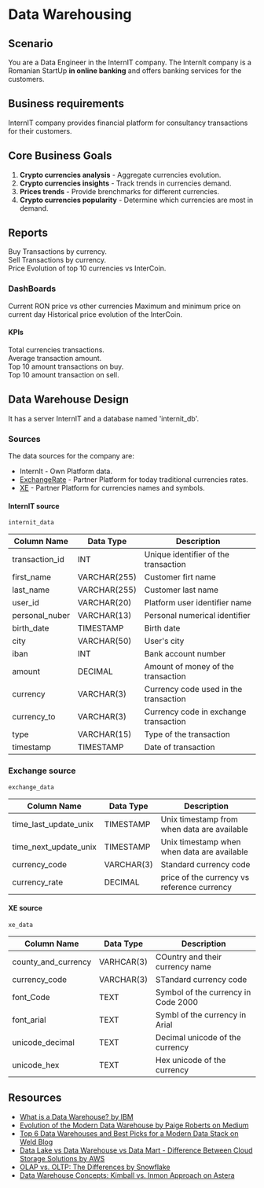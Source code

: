 # Data Warehousing

## Scenario

You are a Data Engineer in the InternIT company. The InternIt company is a Romanian StartUp **in online banking** and offers banking services for the customers.

## Business requirements

InternIT company provides financial platform for consultancy transactions for their customers.

## Core Business Goals

1. **Crypto currencies analysis** - Aggregate currencies evolution.
2. **Crypto currencies insights** - Track trends in  currencies demand.
3. **Prices trends** - Provide brenchmarks for different  currencies.
4. **Crypto currencies popularity** - Determine which  currencies are most in demand.

## Reports

Buy Transactions by currency.\
Sell Transactions by currency.\
Price Evolution of top 10 currencies vs InterCoin.

### DashBoards

Current RON price vs other currencies
Maximum and minimum price on current day
Historical price evolution of the InterCoin.

#### KPIs

Total currencies transactions.\
Average transaction amount.\
Top 10 amount transactions on buy.\
Top 10 amount transaction on sell.

## Data Warehouse Design

It has a server InternIT and a database named 'internit_db'.

### Sources

The data sources for the company are:

- InternIt - Own Platform data.
- [ExchangeRate](https://www.exchangerate-api.com/) - Partner Platform for today traditional currencies rates.
- [XE](https:/www.xe.com/symbols/) - Partner Platform for currencies names and symbols.

#### InternIT source

`internit_data`

| Column Name | Data Type | Description |
|-----|-----|-----|
| transaction_id | INT | Unique identifier of the transaction |
| first_name | VARCHAR(255) | Customer firt name |
| last_name | VARCHAR(255) | Customer last name |
| user_id | VARCHAR(20) | Platform user identifier name |
| personal_nuber | VARCHAR(13) | Personal numerical identifier |
| birth_date | TIMESTAMP | Birth date |
| city | VARCHAR(50) | User's city |
| iban | INT | Bank account number |
| amount | DECIMAL | Amount of  money of the transaction |
| currency | VARCHAR(3) | Currency code used in the transaction |
| currency_to | VARCHAR(3) | Currency code in exchange transaction|
| type | VARCHAR(15) | Type of the transaction |
| timestamp | TIMESTAMP | Date of transaction |

### Exchange source

`exchange_data`

| Column Name | Data Type | Description |
|-----|-----|-----|
| time_last_update_unix | TIMESTAMP | Unix timestamp from when data are available |
| time_next_update_unix | TIMESTAMP | Unix timestamp when when data are available |
| currency_code | VARCHAR(3) | Standard currency code |
|currency_rate | DECIMAL | price of the currency vs reference currency |

#### XE source

`xe_data`

| Column Name | Data Type | Description |
|-----|-----|-----|
| county_and_currency | VARHCAR(3) | COuntry and their currency name |
| currency_code | VARCHAR(3) | STandard currency code |
| font_Code | TEXT | Symbol of the currency in Code 2000 |
|font_arial| TEXT | Symbl of the currency in Arial |
| unicode_decimal | TEXT | Decimal unicode of the currency |
|unicode_hex | TEXT | Hex unicode of the currency |

## Resources

- [What is a Data Warehouse? by IBM](https://www.ibm.com/think/topics/data-warehouse)
- [Evolution of the Modern Data Warehouse by Paige Roberts on Medium](https://medium.com/@paigeonthewing/evolution-of-the-modern-data-warehouse-f8b8d616149d)
- [Top 6 Data Warehouses and Best Picks for a Modern Data Stack on Weld Blog](https://weld.app/blog/top-5-data-warehouses)
- [Data Lake vs Data Warehouse vs Data Mart - Difference Between Cloud Storage Solutions by AWS](https://aws.amazon.com/compare/the-difference-between-a-data-warehouse-data-lake-and-data-mart/)
- [OLAP vs. OLTP: The Differences by Snowflake](https://www.snowflake.com/guides/olap-vs-oltp)
- [Data Warehouse Concepts: Kimball vs. Inmon Approach on Astera](https://www.astera.com/type/blog/data-warehouse-concepts/)
